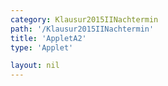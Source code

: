 ```yaml
---
category: Klausur2015IINachtermin
path: '/Klausur2015IINachtermin'
title: 'AppletA2'
type: 'Applet'

layout: nil
---
```

<script type="text/javascript" src="{{ site.jsxurl }}/jsxgraphcore.js"></script>
<link type="text/css" href="https://cdnjs.cloudflare.com/ajax/libs/jsxgraph/0.99.6/jsxgraph.css"><link rel="stylesheet" type="text/css" href="{{ site.jsxurl }}/jsxgraph.css" />
<div id="JXG501532" class="jxgbox" style="width:500px; height:500px">
<script type="text/javascript">
(function(){
 var board = JXG.JSXGraph.initBoard('501532', {
                boundingbox: [-15, 15, 15, -15],
                showFullscreen: true, axis: true
                
            });
              
var f = x=> 4/x;
var pf = board.create('functiongraph', [f], {strokecolor:'black', strokeWidth:3});

var O = board.create('point', [0,0], {name:'O', fixed:true, color:'green', label:{fontsize:16, position:'bot'}, size:2});
var P = board.create('point', [3,-1], {name:'P', fixed:true, color:'green', label:{fontsize:16, position:'bot'}, size:2});

var Q = board.create('glider', [4,0,pf], {name:'Q', color:'orange', label:{fontsize:16, position:'bot'}, size:2});

var QP = board.create('line', [Q, P], {straightFirst:false, straightLast:false});
var QO = board.create('line', [Q, O], {straightFirst:false, straightLast:false});
var PO = board.create('line', [P, O], {straightFirst:false, straightLast:false});

var POQ = board.create('angle', [P,O,Q], {name:'phi', radius:2});

board.create('text', [3,10,function(){return 'phi = '+Math.round(POQ.Value()*180/Math.PI)+'°'}], {fontsize: 18, fixed:true});
board.create('text', [-10,10,'M II 2015 NT A 2'], {fontsize: 18, fixed:true});
board.create('text', [3, 8, function(){return 'A(x) = '+Math.round(100*((6/Q.X())+0.5*Q.X()))/100+' FE'}], {fontsize: 18, fixed:true});
})();
  
  </script>
  </div>
